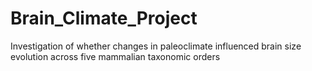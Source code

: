 # Brain_Climate_Project
Investigation of whether changes in paleoclimate influenced brain size evolution across five mammalian taxonomic orders
